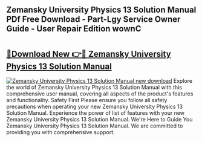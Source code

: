 ## Zemansky University Physics 13 Solution Manual PDf Free Download - Part-Lgy Service Owner Guide - User Repair Edition wownC

# <h2><a href="http://bc4893.oget.top/?id=Zemansky+University+Physics+13+Solution+Manual">🔗Download New 👉🔴 Zemansky University Physics 13 Solution Manual</a></h2>

[![Zemansky University Physics 13 Solution Manual new download](https://i.imgur.com/5g1atiW.png)](http://bc4893.oget.top/?id=Zemansky+University+Physics+13+Solution+Manual)
Explore the world of Zemansky University Physics 13 Solution Manual with this comprehensive user manual, covering all aspects of the product's features and functionality. Safety First Please ensure you follow all safety precautions when operating your new Zemansky University Physics 13 Solution Manual. Experience the power of list of features with your new Zemansky University Physics 13 Solution Manual. We're Here to Guide You Zemansky University Physics 13 Solution Manual. We are committed to providing you with comprehensive support.
